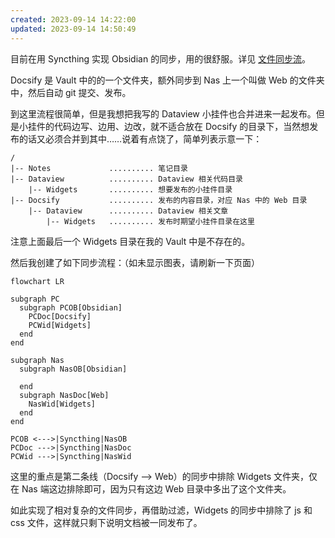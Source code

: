 ```yaml
---
created: 2023-09-14 14:22:00
updated: 2023-09-14 14:50:49
---
```

目前在用 Syncthing 实现 Obsidian 的同步，用的很舒服。详见 [文件同步流](/Workflow/FileSync.md)。

Docsify 是 Vault 中的的一个文件夹，额外同步到 Nas 上一个叫做 Web 的文件夹中，然后自动 git 提交、发布。

到这里流程很简单，但是我想把我写的 Dataview 小挂件也合并进来一起发布。但是小挂件的代码边写、边用、边改，就不适合放在 Docsify 的目录下，当然想发布的话又必须合并到其中……说着有点饶了，简单列表示意一下：

```
/
|-- Notes             .......... 笔记目录
|-- Dataview          .......... Dataview 相关代码目录
    |-- Widgets       .......... 想要发布的小挂件目录
|-- Docsify           .......... 发布的内容目录，对应 Nas 中的 Web 目录
    |-- Dataview      .......... Dataview 相关文章
        |-- Widgets   .......... 发布时期望小挂件目录在这里
```

注意上面最后一个 Widgets 目录在我的 Vault 中是不存在的。

然后我创建了如下同步流程：（如未显示图表，请刷新一下页面）

```mermaid
flowchart LR

subgraph PC
  subgraph PCOB[Obsidian]
    PCDoc[Docsify]
    PCWid[Widgets]
  end
end

subgraph Nas
  subgraph NasOB[Obsidian]

  end
  subgraph NasDoc[Web]
    NasWid[Widgets]
  end
end

PCOB <--->|Syncthing|NasOB
PCDoc --->|Syncthing|NasDoc
PCWid --->|Syncthing|NasWid
```

这里的重点是第二条线（Docsify --> Web）的同步中排除 Widgets 文件夹，仅在 Nas 端这边排除即可，因为只有这边 Web 目录中多出了这个文件夹。

如此实现了相对复杂的文件同步，再借助过滤，Widgets 的同步中排除了 js 和 css 文件，这样就只剩下说明文档被一同发布了。